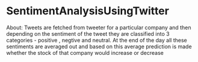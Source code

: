 # SentimentAnalysisUsingTwitter

About:
Tweets are fetched from tweeter for a particular company and then depending on the sentiment of the tweet they are classified into 3 categories - positive , negtive and neutral. At the end of the day all these sentiments are averaged out and based on this average prediction is made whether the stock of that company would increase or decrease
